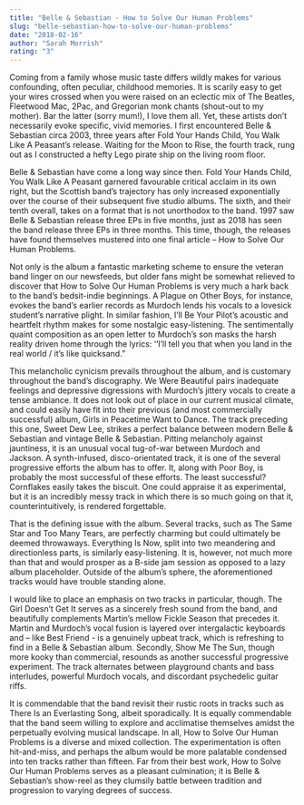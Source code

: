 ```yaml
---
title: "Belle & Sebastian - How to Solve Our Human Problems"
slug: "belle-sebastian-how-to-solve-our-human-problems"
date: "2018-02-16"
author: "Sarah Morrish"
rating: "3"
---
```


Coming from a family whose music taste differs wildly makes for various confounding, often peculiar, childhood memories. It is scarily easy to get your wires crossed when you were raised on an eclectic mix of The Beatles, Fleetwood Mac, 2Pac, and Gregorian monk chants (shout-out to my mother). Bar the latter (sorry mum!), I love them all. Yet, these artists don’t necessarily evoke specific, vivid memories. I first encountered Belle & Sebastian circa 2003, three years after Fold Your Hands Child, You Walk Like A Peasant’s release. Waiting for the Moon to Rise, the fourth track, rung out as I constructed a hefty Lego pirate ship on the living room floor.

Belle & Sebastian have come a long way since then. Fold Your Hands Child, You Walk Like A Peasant garnered favourable critical acclaim in its own right, but the Scottish band’s trajectory has only increased exponentially over the course of their subsequent five studio albums. The sixth, and their tenth overall, takes on a format that is not unorthodox to the band. 1997 saw Belle & Sebastian release three EPs in five months, just as 2018 has seen the band release three EPs in three months. This time, though, the releases have found themselves mustered into one final article – How to Solve Our Human Problems.

Not only is the album a fantastic marketing scheme to ensure the veteran band linger on our newsfeeds, but older fans might be somewhat relieved to discover that How to Solve Our Human Problems is very much a hark back to the band’s bedsit-indie beginnings. A Plague on Other Boys, for instance, evokes the band’s earlier records as Murdoch lends his vocals to a lovesick student’s narrative plight. In similar fashion, I’ll Be Your Pilot’s acoustic and heartfelt rhythm makes for some nostalgic easy-listening. The sentimentally quaint composition as an open letter to Murdoch’s son masks the harsh reality driven home through the lyrics: ‘’I’ll tell you that when you land in the real world / it’s like quicksand.”

This melancholic cynicism prevails throughout the album, and is customary throughout the band’s discography. We Were Beautiful pairs inadequate feelings and depressive digressions with Murdoch’s jittery vocals to create a tense ambiance. It does not look out of place in our current musical climate, and could easily have fit into their previous (and most commercially successful) album, Girls in Peacetime Want to Dance. The track preceding this one, Sweet Dew Lee, strikes a perfect balance between modern Belle & Sebastian and vintage Belle & Sebastian. Pitting melancholy against jauntiness, it is an unusual vocal tug-of-war between Murdoch and Jackson. A synth-infused, disco-orientated track, it is one of the several progressive efforts the album has to offer. It, along with Poor Boy, is probably the most successful of these efforts. The least successful? Cornflakes easily takes the biscuit. One could appraise it as experimental, but it is an incredibly messy track in which there is so much going on that it, counterintuitively, is rendered forgettable.

That is the defining issue with the album. Several tracks, such as The Same Star and Too Many Tears, are perfectly charming but could ultimately be deemed throwaways. Everything Is Now, split into two meandering and directionless parts, is similarly easy-listening. It is, however, not much more than that and would prosper as a B-side jam session as opposed to a lazy album placeholder. Outside of the album’s sphere, the aforementioned tracks would have trouble standing alone.

I would like to place an emphasis on two tracks in particular, though. The Girl Doesn’t Get It serves as a sincerely fresh sound from the band, and beautifully complements Martin’s mellow Fickle Season that precedes it. Martin and Murdoch’s vocal fusion is layered over intergalactic keyboards and – like Best Friend - is a genuinely upbeat track, which is refreshing to find in a Belle & Sebastian album. Secondly, Show Me The Sun, though more kooky than commercial, resounds as another successful progressive experiment. The track alternates between playground chants and bass interludes, powerful Murdoch vocals, and discordant psychedelic guitar riffs.

It is commendable that the band revisit their rustic roots in tracks such as There Is an Everlasting Song, albeit sporadically. It is equally commendable that the band seem willing to explore and acclimatise themselves amidst the perpetually evolving musical landscape. In all, How to Solve Our Human Problems is a diverse and mixed collection. The experimentation is often hit-and-miss, and perhaps the album would be more palatable condensed into ten tracks rather than fifteen. Far from their best work, How to Solve Our Human Problems serves as a pleasant culmination; it is Belle & Sebastian’s show-reel as they clumsily battle between tradition and progression to varying degrees of success.
